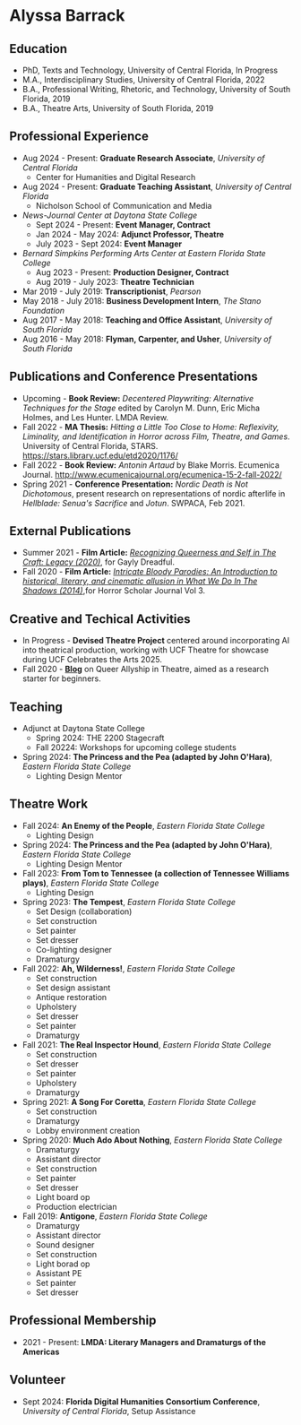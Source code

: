 # Alyssa Barrack

## Education
- PhD, Texts and Technology, University of Central Florida, In Progress
- M.A., Interdisciplinary Studies, University of Central Florida, 2022
- B.A., Professional Writing, Rhetoric, and Technology, University of South Florida, 2019
- B.A., Theatre Arts, University of South Florida, 2019

## Professional Experience
- Aug 2024 - Present: **Graduate Research Associate**, *University of Central Florida*
    - Center for Humanities and Digital Research
- Aug 2024 - Present: **Graduate Teaching Assistant**, *University of Central Florida*
    - Nicholson School of Communication and Media
- *News-Journal Center at Daytona State College*
    - Sept 2024 - Present: **Event Manager, Contract**
    - Jan 2024 - May 2024: **Adjunct Professor, Theatre**
    - July 2023 - Sept 2024: **Event Manager**
- *Bernard Simpkins Performing Arts Center at Eastern Florida State College*
    - Aug 2023 - Present: **Production Designer, Contract**
    - Aug 2019 - July 2023: **Theatre Technician**
- Mar 2019 - July 2019: **Transcriptionist**, *Pearson*
- May 2018 - July 2018: **Business Development Intern**, *The Stano Foundation*
- Aug 2017 - May 2018: **Teaching and Office Assistant**, *University of South Florida*
- Aug 2016 - May 2018: **Flyman, Carpenter, and Usher**, *University of South Florida*

## Publications and Conference Presentations
- Upcoming - **Book Review:** *Decentered Playwriting: Alternative Techniques for the Stage* edited by Carolyn M. Dunn, Eric Micha Holmes, and Les Hunter. LMDA Review.
- Fall 2022 - **MA Thesis:** *Hitting a Little Too Close to Home: Reflexivity, Liminality, and Identification in Horror across Film, Theatre, and Games*. University of Central Florida, STARS. https://stars.library.ucf.edu/etd2020/1176/
- Fall 2022 - **Book Review:** *Antonin Artaud* by Blake Morris. Ecumenica Journal. http://www.ecumenicajournal.org/ecumenica-15-2-fall-2022/
- Spring 2021 - **Conference Presentation:** *Nordic Death is Not Dichotomous*, present research on representations of nordic afterlife in *Hellblade: Senua's Sacrifice* and *Jotun*. SWPACA, Feb 2021.

## External Publications
- Summer 2021 - **Film Article:** [*Recognizing Queerness and Self in The Craft: Legacy (2020)*](https://www.gaylydreadful.com/blog/pride-2021-recognizing-queerness-and-self-in-the-craft-legacy-2020), for Gayly Dreadful. 
- Fall 2020 - **Film Article:** [*Intricate Bloody Parodies: An Introduction to historical, literary, and cinematic allusion in What We Do In The Shadows (2014)*](https://abatececilia.wixsite.com/horrorscholar/journal-repository?pgid=kjrmt9qy-37c8fd0d-1188-435a-8855-6ac4cbcefcfb),for Horror Scholar Journal Vol 3.

## Creative and Techical Activities
- In Progress - **Devised Theatre Project** centered around incorporating AI into theatrical production, working with UCF Theatre for showcase during UCF Celebrates the Arts 2025.
- Fall 2020 - [**Blog**](https://queertheatreinformation.wordpress.com/) on Queer Allyship in Theatre, aimed as a research starter for beginners. 

## Teaching
- Adjunct at Daytona State College
    - Spring 2024: THE 2200 Stagecraft
    - Fall 20224: Workshops for upcoming college students
- Spring 2024: **The Princess and the Pea (adapted by John O'Hara)**, *Eastern Florida State College*
    - Lighting Design Mentor

## Theatre Work
- Fall 2024: **An Enemy of the People**, *Eastern Florida State College*
    - Lighting Design
- Spring 2024: **The Princess and the Pea (adapted by John O'Hara)**, *Eastern Florida State College*
    - Lighting Design Mentor
- Fall 2023: **From Tom to Tennessee (a collection of Tennessee Williams plays)**, *Eastern Florida State College*
    - Lighting Design
- Spring 2023: **The Tempest**, *Eastern Florida State College*
    - Set Design (collaboration)
    - Set construction
    - Set painter
    - Set dresser
    - Co-lighting designer
    - Dramaturgy
- Fall 2022: **Ah, Wilderness!**, *Eastern Florida State College*
    - Set construction
    - Set design assistant
    - Antique restoration
    - Upholstery
    - Set dresser
    - Set painter
    - Dramaturgy
- Fall 2021: **The Real Inspector Hound**, *Eastern Florida State College*
    - Set construction
    - Set dresser
    - Set painter
    - Upholstery
    - Dramaturgy
- Spring 2021: **A Song For Coretta**, *Eastern Florida State College*
    - Set construction
    - Dramaturgy
    - Lobby environment creation
- Spring 2020: **Much Ado About Nothing**, *Eastern Florida State College*
    - Dramaturgy
    - Assistant director
    - Set construction
    - Set painter
    - Set dresser
    - Light board op
    - Production electrician
- Fall 2019: **Antigone**, *Eastern Florida State College*
    - Dramaturgy
    - Assistant director
    - Sound designer
    - Set construction
    - Light borad op
    - Assistant PE
    - Set painter
    - Set dresser

## Professional Membership
- 2021 - Present: **LMDA: Literary Managers and Dramaturgs of the Americas**

## Volunteer 
- Sept 2024: **Florida Digital Humanities Consortium Conference**, *University of Central Florida*, Setup Assistance
